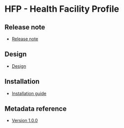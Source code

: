 # HFP - Health Facility Profile

## Release note 

- [Release note](#hfp-release-note)

## Design

- [Design](#hfp-design)

## Installation

- [Installation guide](#hfp-installation)

## Metadata reference

- [Version 1.0.0](https://packages.dhis2.org/en/HFP/0.0.0/DHIS2.38/HFP_COMPLETE_1.0.0_DHIS2.38.xlsx)
